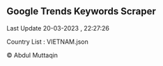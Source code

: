 

## Google Trends Keywords Scraper 
 
Last Update 20-03-2023 , 22:27:26

Country List :
VIETNAM.json



© Abdul Muttaqin 

